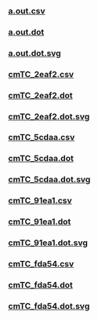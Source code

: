 ### [a.out.csv](a.out.csv)
### [a.out.dot](a.out.dot)
### [a.out.dot.svg](a.out.dot.svg)
### [cmTC_2eaf2.csv](cmTC_2eaf2.csv)
### [cmTC_2eaf2.dot](cmTC_2eaf2.dot)
### [cmTC_2eaf2.dot.svg](cmTC_2eaf2.dot.svg)
### [cmTC_5cdaa.csv](cmTC_5cdaa.csv)
### [cmTC_5cdaa.dot](cmTC_5cdaa.dot)
### [cmTC_5cdaa.dot.svg](cmTC_5cdaa.dot.svg)
### [cmTC_91ea1.csv](cmTC_91ea1.csv)
### [cmTC_91ea1.dot](cmTC_91ea1.dot)
### [cmTC_91ea1.dot.svg](cmTC_91ea1.dot.svg)
### [cmTC_fda54.csv](cmTC_fda54.csv)
### [cmTC_fda54.dot](cmTC_fda54.dot)
### [cmTC_fda54.dot.svg](cmTC_fda54.dot.svg)
